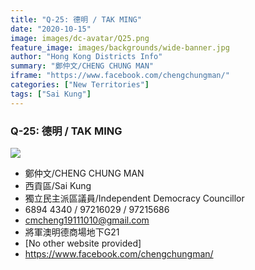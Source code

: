 ```yaml
---
title: "Q-25: 德明 / TAK MING"
date: "2020-10-15"
image: images/dc-avatar/Q25.png
feature_image: images/backgrounds/wide-banner.jpg
author: "Hong Kong Districts Info"
summary: "鄭仲文/CHENG CHUNG MAN"
iframe: "https://www.facebook.com/chengchungman/"
categories: ["New Territories"]
tags: ["Sai Kung"]
---
```


### Q-25: 德明 / TAK MING  
![](/images/dc-avatar/Q25.png)  

 - 鄭仲文/CHENG CHUNG MAN  
 - 西貢區/Sai Kung  
 - 獨立民主派區議員/Independent Democracy Councillor  
 - 6894 4340 / 97216029 / 97215686  
 - cmcheng19111010@gmail.com  
 - 將軍澳明德商場地下G21  
 - [No other website provided]  
 - https://www.facebook.com/chengchungman/
